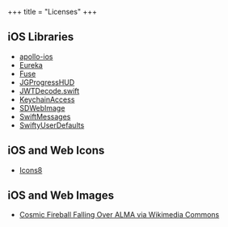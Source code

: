 +++
title = "Licenses"
+++

## iOS Libraries

- [apollo-ios](https://github.com/apollographql/apollo-ios)
- [Eureka](https://github.com/xmartlabs/Eureka)
- [Fuse](https://github.com/krisk/fuse-swift)
- [JGProgressHUD](https://github.com/JonasGessner/JGProgressHUD)
- [JWTDecode.swift](https://github.com/auth0/JWTDecode.swift)
- [KeychainAccess](https://github.com/kishikawakatsumi/KeychainAccess)
- [SDWebImage](https://github.com/SDWebImage/SDWebImage)
- [SwiftMessages](https://github.com/SwiftKickMobile/SwiftMessages)
- [SwiftyUserDefaults](https://github.com/sunshinejr/SwiftyUserDefaults)

## iOS and Web Icons

- [Icons8](https://icons8.com)

## iOS and Web Images

- [Cosmic Fireball Falling Over ALMA via Wikimedia Commons](https://commons.wikimedia.org/wiki/File:Cosmic_Fireball_Falling_Over_ALMA.jpg)
